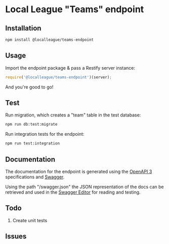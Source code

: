 # Local League "Teams" endpoint

## Installation

```sh
npm install @localleague/teams-endpoint 
```

## Usage

Import the endpoint package & pass a Restify server instance:
```javascript
require('@localleague/teams-endpoint')(server);
```
And you're good to go!

## Test 

Run migration, which creates a "team" table in the test database:
```sh
npm run db:test:migrate 
```

Run integration tests for the endpoint:
```sh
npm run test:integration 
```
## Documentation

The documentation for the endpoint is generated using the [OpenAPI 3](https://github.com/OAI/OpenAPI-Specification/blob/master/versions/3.0.0.md) specifications and [Swagger](https://swagger.io).

Using the path "/swagger.json" the JSON representation of the docs can be retrieved and used in the [Swagger Editor](http://editor.swagger.io) for reading and testing.

## Todo

1. Create unit tests

## Issues
